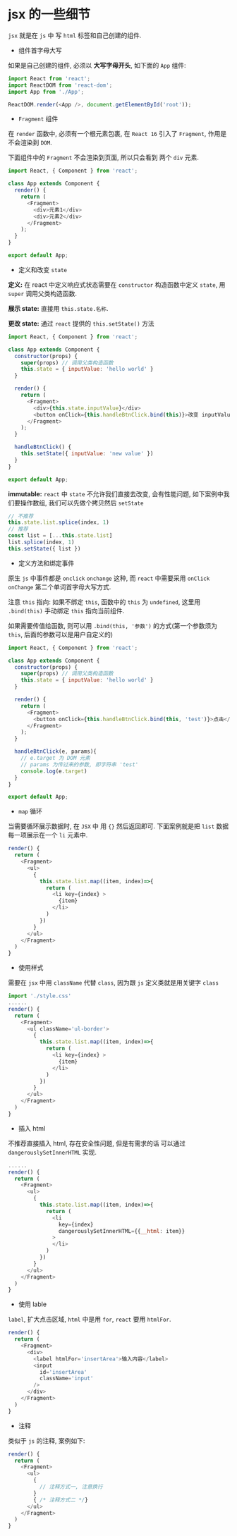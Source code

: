 # jsx 的一些细节

`jsx` 就是在 `js` 中 写 `html` 标签和自己创建的组件.

- 组件首字母大写

如果是自己创建的组件, 必须以 **大写字母开头**, 如下面的 `App` 组件:

```js
import React from 'react';
import ReactDOM from 'react-dom';
import App from './App';

ReactDOM.render(<App />, document.getElementById('root'));
```

- `Fragment` 组件

在 `render` 函数中, 必须有一个根元素包裹, 在 `React 16` 引入了 `Fragment`, 作用是不会渲染到 `DOM`.

下面组件中的 `Fragment` 不会渲染到页面, 所以只会看到 两个 `div` 元素.

```js {6,9}
import React, { Component } from 'react';

class App extends Component {
  render() {
    return (
      <Fragment>
        <div>元素1</div>
        <div>元素2</div>
      </Fragment>
    );
  }
}

export default App;
```

- 定义和改变 `state`

**定义:** 在 react 中定义响应式状态需要在 `constructor` 构造函数中定义 `state`, 用 `super` 调用父类构造函数.

**展示 state:** 直接用 `this.state.名称`.

**更改 state:** 通过 `react` 提供的 `this.setState()` 方法

```js {6,12,19}
import React, { Component } from 'react';

class App extends Component {
  constructor(props) {
    super(props) // 调用父类构造函数
    this.state = { inputValue: 'hello world' }
  }

  render() {
    return (
      <Fragment>
        <div>{this.state.inputValue}</div>
        <button onClick={this.handleBtnClick.bind(this)}>改变 inputValue</button>
      </Fragment>
    );
  }

  handleBtnClick() {
    this.setState({ inputValue: 'new value' })
  }
}

export default App;
```

**immutable:** `react` 中 `state` 不允许我们直接去改变, 会有性能问题, 如下案例中我们要操作数组, 我们可以先做个拷贝然后 `setState`

```js
// 不推荐
this.state.list.splice(index, 1)
// 推荐
const list = [...this.state.list]
list.splice(index, 1)
this.setState({ list })
```

- 定义方法和绑定事件

原生 `js` 中事件都是 `onclick` `onchange` 这种, 而 `react` 中需要采用 `onClick` `onChange` 第二个单词首字母大写方式.

注意 `this` 指向: 如果不绑定 `this`, 函数中的 `this` 为 `undefined`, 这里用  `.bind(this)` 手动绑定 `this` 指向当前组件.

如果需要传值给函数, 则可以用 `.bind(this, '参数')` 的方式(第一个参数须为 `this`, 后面的参数可以是用户自定义的)

```js {12,17}
import React, { Component } from 'react';

class App extends Component {
  constructor(props) {
    super(props) // 调用父类构造函数
    this.state = { inputValue: 'hello world' }
  }

  render() {
    return (
      <Fragment>
        <button onClick={this.handleBtnClick.bind(this, 'test')}>点击</button>
      </Fragment>
    );
  }

  handleBtnClick(e, params){
    // e.target 为 DOM 元素
    // params 为传过来的参数, 即字符串 'test'
    console.log(e.target)
  }
}

export default App;
```

- `map` 循环

当需要循环展示数据时, 在 `JSX` 中 用 `{}` 然后返回即可. 下面案例就是把 `list` 数据每一项展示在一个 `li` 元素中.

```js {5,6,13}
render() {
  return (
    <Fragment>
      <ul>
        {
          this.state.list.map((item, index)=>{
            return (
              <li key={index} >
                {item}
              </li>
            )
          })
        }
      </ul>
    </Fragment>
  )
}
```

- 使用样式

需要在 `jsx` 中用 `className` 代替 `class`, 因为跟 `js` 定义类就是用关键字 `class`

```js
import './style.css'
......
render() {
  return (
    <Fragment>
      <ul className='ul-border'>
        {
          this.state.list.map((item, index)=>{
            return (
              <li key={index} >
                {item}
              </li>
            )
          })
        }
      </ul>
    </Fragment>
  )
}
```

- 插入 html

不推荐直接插入 html, 存在安全性问题, 但是有需求的话 可以通过 `dangerouslySetInnerHTML` 实现.

```js {11}
......
render() {
  return (
    <Fragment>
      <ul>
        {
          this.state.list.map((item, index)=>{
            return (
              <li
                key={index}
                dangerouslySetInnerHTML={{__html: item}}
              >
              </li>
            )
          })
        }
      </ul>
    </Fragment>
  )
}
```

- 使用 lable

`label`, 扩大点击区域, `html` 中是用 `for`, `react` 要用 `htmlFor`.

```js {5,7}
render() {
  return (
    <Fragment>
      <div>
        <label htmlFor='insertArea'>输入内容</label>
        <input
          id='insertArea'
          className='input'
        />
      </div>
    </Fragment>
  )
}
```

- 注释

类似于 `js` 的注释, 案例如下:

```js {6,8}
render() {
  return (
    <Fragment>
      <ul>
        {
          // 注释方式一, 注意换行
        }
        { /* 注释方式二 */}
      </ul>
    </Fragment>
  )
}
```